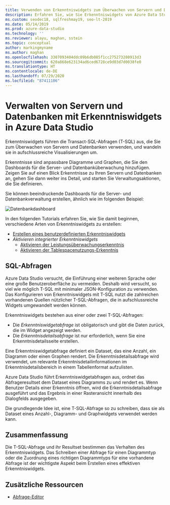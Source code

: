 ```yaml
---
title: Verwenden von Erkenntniswidgets zum Überwachen von Servern und Datenbanken
description: Erfahren Sie, wie Sie Erkenntniswidgets von Azure Data Studio verwenden, um Abfragen zum Überwachen von Servern und Datenbanken in erkenntnisreiche Visualisierungen umzuwandeln.
ms.custom: seodec18, sqlfreshmay19, seo-lt-2019
ms.date: 05/14/2019
ms.prod: azure-data-studio
ms.technology: ''
ms.reviewer: alayu, maghan, sstein
ms.topic: conceptual
author: markingmyname
ms.author: maghan
ms.openlocfilehash: 3307093404ddc09b6db085f1cc275273280913d3
ms.sourcegitcommit: 620a868e623134ad6ced6728ce9d03d7d0038fe0
ms.translationtype: HT
ms.contentlocale: de-DE
ms.lasthandoff: 07/29/2020
ms.locfileid: "87411106"
---
```

# <a name="manage-servers-and-databases-with-insight-widgets-in-azure-data-studio"></a>Verwalten von Servern und Datenbanken mit Erkenntniswidgets in Azure Data Studio

Erkenntniswidgets führen die Transact-SQL-Abfragen (T-SQL) aus, die Sie zum Überwachen von Servern und Datenbanken verwenden, und wandeln sie in aufschlussreiche Visualisierungen um.

Erkenntnisse sind anpassbare Diagramme und Graphen, die Sie den Dashboards für die Server- und Datenbanküberwachung hinzufügen. Zeigen Sie auf einen Blick Erkenntnisse zu Ihren Servern und Datenbanken an, gehen Sie dann weiter ins Detail, und starten Sie Verwaltungsaktionen, die Sie definieren.

Sie können beeindruckende Dashboards für die Server- und Datenbankverwaltung erstellen, ähnlich wie im folgenden Beispiel:

![Datenbankdashboard](media/insight-widgets/database-dashboard.png)

In den folgenden Tutorials erfahren Sie, wie Sie damit beginnen, verschiedene Arten von Erkenntniswidgets zu erstellen:

- [Erstellen eines benutzerdefinierten Erkenntniswidgets](tutorial-build-custom-insight-sql-server.md)
- *Aktivieren integrierter Erkenntniswidgets*
  - [Aktivieren der Leistungsüberwachungserkenntnis](tutorial-qds-sql-server.md)
  - [Aktivieren der Tablespacenutzungs-Erkenntnis](tutorial-table-space-sql-server.md)

## <a name="sql-queries"></a>SQL-Abfragen

Azure Data Studio versucht, die Einführung einer weiteren Sprache oder eine große Benutzeroberfläche zu vermeiden. Deshalb wird versucht, so viel wie möglich T-SQL mit minimaler JSON-Konfiguration zu verwenden. Das Konfigurieren von Erkenntniswidgets mit T-SQL nutzt die zahlreichen vorhandenen Quellen nützlicher T-SQL-Abfragen, die in aufschlussreiche Widgets umgewandelt werden können.

Erkenntniswidgets bestehen aus einer oder zwei T-SQL-Abfragen:
* Die *Erkenntniswidgetabfrage* ist obligatorisch und gibt die Daten zurück, die im Widget angezeigt werden.
* Die *Erkenntnisdetailsabfrage* ist nur erforderlich, wenn Sie eine Erkenntnisdetailsseite erstellen.

Eine Erkenntniswidgetabfrage definiert ein Dataset, das eine Anzahl, ein Diagramm oder einen Graphen rendert. Die Erkenntnisdetailsabfrage wird verwendet, um relevante Erkenntnisdetailinformationen im Erkenntnisdetailsbereich in einem Tabellenformat aufzulisten. 

Azure Data Studio führt Erkenntniswidgetabfragen aus, ordnet das Abfrageresultset dem Dataset eines Diagramms zu und rendert es. Wenn Benutzer Details einer Erkenntnis öffnen, wird die Erkenntnisdetailsabfrage ausgeführt und das Ergebnis in einer Rasteransicht innerhalb des Dialogfelds ausgegeben.

Die grundlegende Idee ist, eine T-SQL-Abfrage so zu schreiben, dass sie als Dataset eines Anzahl-, Diagramm- und Graphwidgets verwendet werden kann. 

## <a name="summary"></a>Zusammenfassung

Die T-SQL-Abfrage und ihr Resultset bestimmen das Verhalten des Erkenntniswidgets. Das Schreiben einer Abfrage für einen Diagrammtyp oder die Zuordnung eines richtigen Diagrammtyps für eine vorhandene Abfrage ist der wichtigste Aspekt beim Erstellen eines effektiven Erkenntniswidgets.



## <a name="additional-resources"></a>Zusätzliche Ressourcen
- [Abfrage-Editor](tutorial-sql-editor.md)

